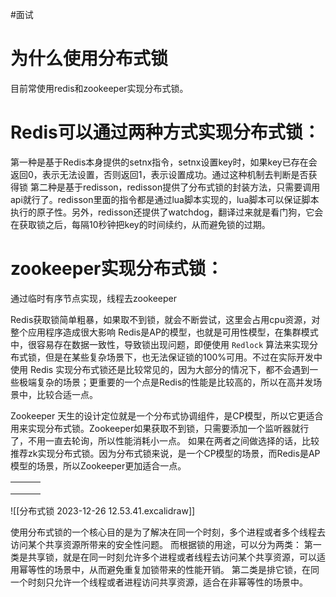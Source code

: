 #面试 
#  为什么使用分布式锁

目前常使用redis和zookeeper实现分布式锁。

# Redis可以通过两种方式实现分布式锁：
第一种是基于Redis本身提供的setnx指令，setnx设置key时，如果key已存在会返回0，表示无法设置，否则返回1，表示设置成功。通过这种机制去判断是否获得锁
第二种是基于redisson，redisson提供了分布式锁的封装方法，只需要调用api就行了。redisson里面的指令都是通过lua脚本实现的，lua脚本可以保证脚本执行的原子性。另外，redisson还提供了watchdog，翻译过来就是看门狗，它会在获取锁之后，每隔10秒钟把key的时间续约，从而避免锁的过期。

# zookeeper实现分布式锁：
通过临时有序节点实现，线程去zookeeper

Redis获取锁简单粗暴，如果取不到锁，就会不断尝试，这里会占用cpu资源，对整个应用程序造成很大影响
Redis是AP的模型，也就是可用性模型，在集群模式中，很容易存在数据一致性，导致锁出现问题，即便使用 `Redlock` 算法来实现分布式锁，但是在某些复杂场景下，也无法保证锁的100%可用。不过在实际开发中使用 Redis 实现分布式锁还是比较常见的，因为大部分的情况下，都不会遇到一些极端复杂的场景；更重要的一个点是Redis的性能是比较高的，所以在高并发场景中，比较合适一点。

Zookeeper 天生的设计定位就是一个分布式协调组件，是CP模型，所以它更适合用来实现分布式锁。Zookeeper如果获取不到锁，只需要添加一个监听器就行了，不用一直去轮询，所以性能消耗小一点。
如果在两者之间做选择的话，比较推荐zk实现分布式锁。因为分布式锁来说，是一个CP模型的场景，而Redis是AP模型的场景，所以Zookeeper更加适合一点。

|     |     |     |
| --- | --- | --- |
|     |     |     |
|     |     |     |
|     |     |     |
![[分布式锁 2023-12-26 12.53.41.excalidraw]]




使用分布式锁的一个核心目的是为了解决在同一个时刻，多个进程或者多个线程去访问某个共享资源所带来的安全性问题。
而根据锁的用途，可以分为两类：
第一类是共享锁，就是在同一时刻允许多个进程或者线程去访问某个共享资源，可以适用幂等性的场景中，从而避免重复加锁带来的性能开销。
第二类是排它锁，在同一个时刻只允许一个线程或者进程访问共享资源，适合在非幂等性的场景中。